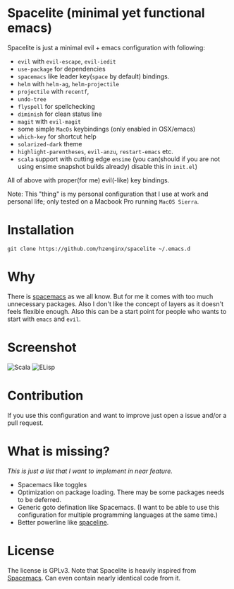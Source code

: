 # Spacelite (minimal yet functional emacs)

Spacelite is just a minimal evil + emacs configuration with following:
- `evil` with `evil-escape`, `evil-iedit`
- `use-package` for dependencies
- `spacemacs` like leader key(`space` by default) bindings.
- `helm` with `helm-ag`, `helm-projectile`
- `projectile` with `recentf`, 
- `undo-tree`
- `flyspell` for spellchecking
- `diminish` for clean status line
- `magit` with `evil-magit`
- some simple `MacOs` keybindings (only enabled in OSX/emacs)
- `which-key` for shortcut help
- `solarized-dark` theme
- `highlight-parentheses`, `evil-anzu`, `restart-emacs` etc.
- `scala` support with cutting edge `ensime` (you can(should if you are not using ensime snapshot builds already) disable this in `init.el`)

All of above with proper(for me) evil(-like) key bindings.

Note: This "thing" is my personal configuration that I use at work and personal life; only tested on a Macbook Pro running `MacOS Sierra`.

# Installation

`git clone https://github.com/hzenginx/spacelite ~/.emacs.d`

# Why
There is [spacemacs](https://github.com/syl20bnr/spacemacs) as we all know. But for me it comes with too much unnecessary packages. Also I don't like the concept of layers as it doesn't feels flexible enough.
Also this can be a start point for people who wants to start with `emacs` and `evil`.

# Screenshot

![Scala](https://i.imgur.com/V5tKGrZ.png)
![ELisp](https://i.imgur.com/WOjP8qX.png)

# Contribution

If you use this configuration and want to improve just open a issue and/or a pull request.

# What is missing?

*This is just a list that I want to implement in near feature.*
 - Spacemacs like toggles
 - Optimization on package loading. There may be some packages needs to be deferred.
 - Generic goto defination like Spacemacs. (I want to be able to use this configuration for multiple programming languages at the same time.)
 - Better powerline like [spaceline](https://github.com/TheBB/spaceline).

# License
The license is GPLv3.
Note that Spacelite is heavily inspired from [Spacemacs](https://github.com/syl20bnr/spacemacs). Can even contain nearly identical code from it.
